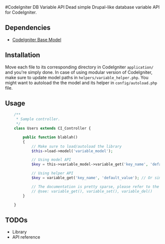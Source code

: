 #CodeIgniter DB Variable API
Dead simple Drupal-like database variable API for CodeIgniter.

## Dependencies
* [CodeIgniter Base Model](https://github.com/sepehr/ci-mongodb-base-model)

## Installation
Move each file to its corresponding directory in CodeIgniter `application/` and you're simply done. In case of using modular
version of CodeIgniter, make sure to update model paths in `helpers/variable_helper.php`. You might want to autoload the the model
and its helper in `config/autoload.php` file.

## Usage
```php
	/**
	 * Sample controller.
	 */
	class Users extends CI_Controller {

		public function blablah()
		{
			// Make sure to load/autoload the library
			$this->load->model('variable_model');

			// Using model API
			$key = this->variable_model->variable_get('key_name', 'default_value');

			// Using helper API
			$key = variable_get('key_name', 'default_value'); // Or simply vget()

			// The documentation is pretty sparse, please refer to the code.
			// @see: variable_get(), variable_set(), variable_del()
		}

	}
```

## TODOs
* Library
* API reference
